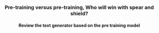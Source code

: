 <h3 align="center">
    Pre-training versus pre-training, Who will win with spear and shield?
</h3>
<h4 align="center">
    Review the text generator based on the pre training model
</h4>
